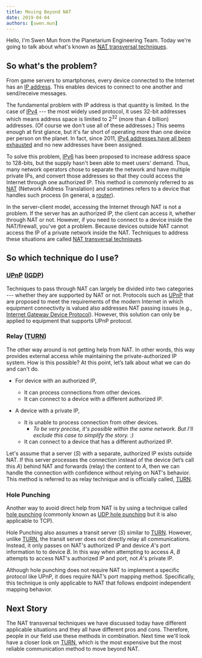 ```yaml
---
title: Moving Beyond NAT
date: 2019-04-04
authors: [swen.mun]
---
```


Hello, I'm Swen Mun from the Planetarium Engineering Team.
Today we're going to talk about what's known as [<abbr title="Network Address Translation">NAT</abbr> transversal techniques][1].

[1]: https://en.wikipedia.org/wiki/NAT_traversal


So what's the problem?
----------------------

From game servers to smartphones, every device connected to the Internet has an [IP address].
This enables devices to connect to one another and send/receive messages.

The fundamental problem with IP address is that quantity is limited.
In the case of [IPv4] --- the most widely used protocol, it uses 32-bit addresses which means address space is limited to 2<sup>32</sup> (more than 4 billion) addresses.
(Of course we don't use all of these addresses.)
This seems enough at first glance, but it's far short of operating more than one device per person on the planet.
In fact, since 2011, [IPv4 addresses have all been exhausted][2] and no new addresses have been assigned.

To solve this problem, [IPv6] has been proposed to increase address space to 128-bits, but the supply hasn't been able to meet users' demand.
Thus, many network operators chose to separate the network and have multiple private IPs, and convert those addresses so that they could access the Internet through one authorized IP.
This method is commonly referred to as [NAT] (Network Address Translation) and sometimes refers to a device that handles such process (in general, a [router]).

In the server-client model, accessing the Internet through NAT is not a problem.
If the server has an authorized IP, the client can access it, whether through NAT or not.
However, if you need to connect to a device inside the NAT/firewall, you've got a problem.
Because devices outside NAT cannot access the IP of a private network inside the NAT.
Techniques to address these situations are called [NAT transversal techniques][1].

[IP address]: https://en.wikipedia.org/wiki/IP_address
[IPv4]: https://en.wikipedia.org/wiki/IPv4
[2]: https://en.wikipedia.org/wiki/IPv4_address_exhaustion
[IPv6]: https://en.wikipedia.org/wiki/IPv6
[NAT]: https://en.wikipedia.org/wiki/Network_address_translation
[router]: https://en.wikipedia.org/wiki/Router_(computing)


So which technique do I use?
----------------------------

### <abbr title="Universal_Plug_and_Play">UPnP</abbr> (<abbr title="Internet Gateway Device Protocol">IGDP</abbr>)

Techniques to pass through NAT can largely be divided into two categories --- whether they are supported by NAT or not.
Protocols such as [UPnP] that are proposed to meet the requirements of the modern Internet in which equipment connectivity is valued also addresses NAT passing issues (e.g., [Internet Gateway Device Protocol][IGDP]).
However, this solution can only be applied to equipment that supports UPnP protocol.

[UPnP]: https://en.wikipedia.org/wiki/Universal_Plug_and_Play
[IGDP]: https://en.wikipedia.org/wiki/Internet_Gateway_Device_Protocol


### Relay (<abbr title="Traversal Using Relays around NAT">TURN</abbr>)

The other way around is not getting help from NAT. In other words, this way provides external access while maintaining the private-authorized IP system. How is this possible? At this point, let’s talk about what we can do and can't do.

 -  For device with an authorized IP,

     -  It can process connections from other devices.
     -  It can connect to a device with a different authorized IP.

 -  A device with a private IP,

     -  It is unable to process connection from other devices. 
         -  *To be very precise, it's possible within the same network. But I'll exclude this case to simplify the story. :)*
     -  It can connect to a device that has a different authorized IP.

Let's assume that a server (*S*) with a separate, authorized IP exists outside NAT.
If this server processes the connection instead of the device (let’s call this *A*) behind NAT and forwards (relay) the content to *A*, then we can handle the connection with confidence without relying on NAT's behavior.
This method is referred to as relay technique and is officially called, [<abbr title="Traversal Using Relays around NAT">TURN</abbr>][TURN].

[TURN]: https://en.wikipedia.org/wiki/Traversal_Using_Relays_around_NAT


### Hole Punching

Another way to avoid direct help from NAT is by using a technique called [hole punching] (commonly known as [UDP hole punching] but it is also applicable to TCP).

Hole Punching also assumes a transit server (*S*) similar to [TURN].
However, unlike [TURN], the transit server does not directly relay all communications.
Instead, it only passes on NAT's authorized IP and device *A*'s port information to to device *B*.
In this way when attempting to access *A*, *B* attempts to access NAT's authorized IP and port, not *A*'s private IP.

Although hole punching does not require NAT to implement a specific protocol like UPnP, it does require NAT’s port mapping method.
Specifically, this technique is only applicable to NAT that follows endpoint independent mapping behavior.

[hole punching]: https://en.wikipedia.org/wiki/TCP_hole_punching
[UDP hole punching]: https://en.wikipedia.org/wiki/UDP_hole_punching


Next Story
----------

The NAT transversal techniques we have discussed today have different applicable situations and they all have different pros and cons.
Therefore, people in our field use these methods in combination.
Next time we'll look have a closer look on [TURN], which is the most expensive but the most reliable communication method to move beyond NAT.
